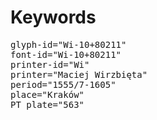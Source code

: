 # Keywords
<pre>
glyph-id="Wi-10+80211"
font-id="Wi-10+80211"
printer-id="Wi"
printer="Maciej Wirzbięta"
period="1555/7-1605"
place="Kraków"
PT plate="563"
</pre>
